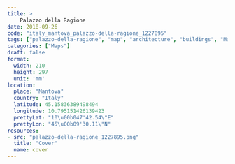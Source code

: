 ```yaml
---
title: > 
    Palazzo della Ragione
date: 2018-09-26
code: "italy_mantova_palazzo-della-ragione_1227895"
tags: ["palazzo-della-ragione", "map", "architecture", "buildings", "Mantova", "Italy"]
categories: ["Maps"]
draft: false
format:
  width: 210
  height: 297
  unit: 'mm'
location:
  place: "Mantova"
  country: "Italy"
  latitude: 45.15836389498494
  longitude: 10.795151426139423
  prettyLat: "10\u00b047'42.54\"E"
  prettyLon: "45\u00b09'30.11\"N"
resources:
- src: "palazzo-della-ragione_1227895.png"
  title: "Cover"
  name: cover
---
```

